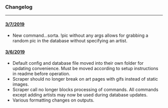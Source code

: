 ### Changelog

------

#### <u>3/7/2019</u>

- New command...sorta. !pic without any args allows for grabbing a random pic in the database without specifying an artist.

#### <u>3/6/2019</u>

- Default config and database file moved into their own folder for updating convenience. Must be moved according to setup instructions in readme before operation.
- Scraper should no longer break on art pages with gifs instead of static images.
- Scraper call no longer blocks processing of commands. All commands except adding artists may now be used during database updates.
- Various formatting changes on outputs.


